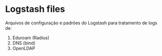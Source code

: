 Logstash files
===============

Arquivos de configuração e padrões do Logstash para tratamento de logs de: 

1) Eduroam (Radius)
2) DNS (bind)
3) OpenLDAP
